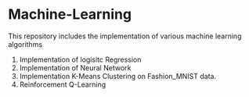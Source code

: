 # Machine-Learning
This repository includes the implementation of various machine learning algorithms

1) Implementation of logisitc Regression
2) Implementation of Neural Network 
3) Implementation K-Means Clustering on Fashion_MNIST data.
4) Reinforcement Q-Learning
